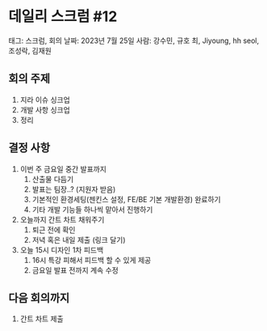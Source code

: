 # 데일리 스크럼 #12

태그: 스크럼, 회의
날짜: 2023년 7월 25일
사람: 강수민, 규호 최, Jiyoung, hh seol, 조성락, 김재원

## 회의 주제

1. 지라 이슈 싱크업
2. 개발 사항 싱크업
3. [](https://www.notion.so/70b1063fe0a7465587a948a1d69a4590?pvs=21) 정리

## 결정 사항

1. 이번 주 금요일 중간 발표까지
    1. 산출물 다듬기
    2. 발표는 팀장..? (지원자 받음)
    3. 기본적인 환경세팅(젠킨스 설정, FE/BE 기본 개발환경) 완료하기
    4. 기타 개발 기능들 하나씩 맡아서 진행하기
2. 오늘까지 간트 차트 채워주기
    1. 퇴근 전에 확인
    2. 저녁 혹은 내일 제출 (링크 달기)
3. 오늘 15시 디자인 1차 피드백
    1. 16시 특강 피해서 피드백 할 수 있게 제공
    2. 금요일 발표 전까지 계속 수정

## 다음 회의까지

1. 간트 차트 제출